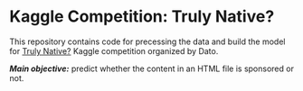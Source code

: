 # Kaggle Competition: Truly Native?

This repository contains code for precessing the data and build the model for [Truly Native?](https://www.kaggle.com/competitions/dato-native/data?select=5.zip "Link to Truly Native? Kaggle competition") Kaggle competition organized by Dato.

***Main objective:*** predict whether the content in an HTML file is sponsored or not.

